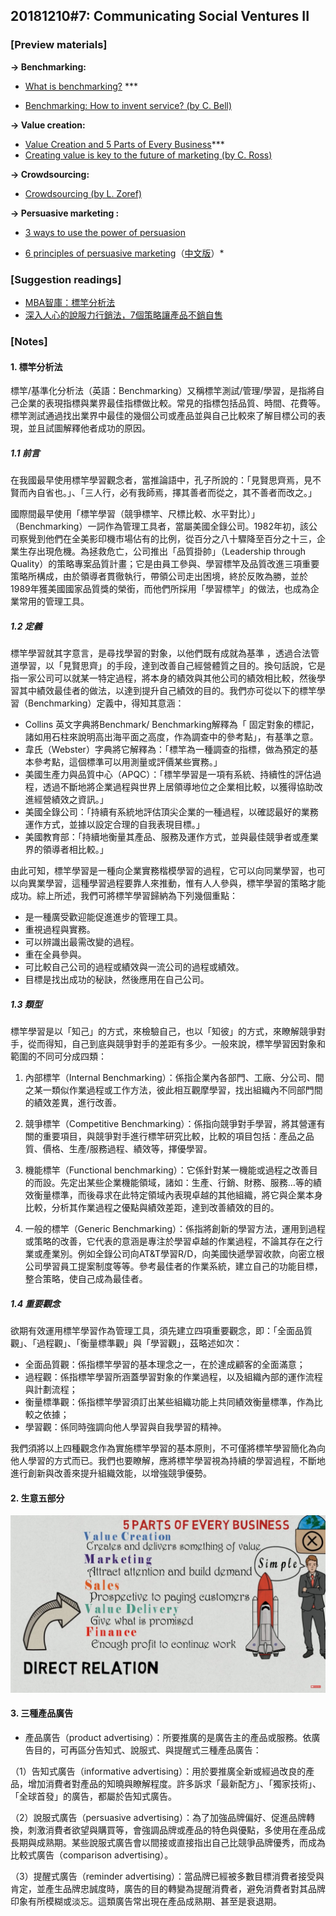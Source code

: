 
## 20181210#7: Communicating Social Ventures II

### [Preview materials]

**→ Benchmarking:**

- [What is benchmarking?](https://youtu.be/R6tJpyaFiQc) ***

- [Benchmarking: How to invent service? (by C. Bell)](https://drive.google.com/file/d/0B7jj5o_JrCMPZkN5bUFRbEhsOGc/view)

**→ Value creation:**

- [Value Creation and 5 Parts of Every Business](https://youtu.be/imlkWMwNOkk)***
- [Creating value is key to the future of marketing (by C. Ross)](https://drive.google.com/file/d/0B7jj5o_JrCMPalN5WlBycFJRLU0/view)

**→ Crowdsourcing:**

- [Crowdsourcing (by L. Zoref)](https://youtu.be/din2UVvRnGU)

**→ Persuasive marketing :**


- [3 ways to use the power of persuasion](https://www.entrepreneur.com/article/254661) 

- [6 principles of persuasive marketing](https://www.insites-consulting.com/6-principles-of-persuasive-marketing-how-to-influence-people/)（[中文版](https://www.smartm.com.tw/Article/31313339cea3)）*



### [Suggestion readings]

- [MBA智庫：標竿分析法](https://wiki.mbalib.com/zh-tw/标杆分析法)
- [深入人心的說服力行銷法，7個策略讓產品不銷自售](https://www.smartm.com.tw/Article/31313339cea3)



### [Notes]

#### 1. 標竿分析法

標竿/基準化分析法（英語：Benchmarking）又稱標竿測試/管理/學習，是指將自己企業的表現指標與業界最佳指標做比較。常見的指標包括品質、時間、花費等。標竿測試通過找出業界中最佳的幾個公司或產品並與自己比較來了解目標公司的表現，並且試圖解釋他者成功的原因。

##### 1.1 前言

在我國最早使用標竿學習觀念者，當推論語中，孔子所說的：「見賢思齊焉，見不賢而內自省也。」、「三人行，必有我師焉，擇其善者而從之，其不善者而改之。」

國際間最早使用「標竿學習（競爭標竿、尺標比較、水平對比）」（Benchmarking）一詞作為管理工具者，當屬美國全錄公司。1982年初，該公司察覺到他們在全美影印機市場佔有的比例，從百分之八十驟降至百分之十三，企業生存出現危機。為拯救危亡，公司推出「品質掛帥」（Leadership through Quality）的策略專案品質計畫；它是由員工參與、學習標竿及品質改進三項重要策略所構成，由於領導者貫徹執行，帶領公司走出困境，終於反敗為勝，並於1989年獲美國國家品質獎的榮銜，而他們所採用「學習標竿」的做法，也成為企業常用的管理工具。

##### 1.2 定義

標竿學習就其字意言，是尋找學習的對象，以他們既有成就為基準 ，透過合法管道學習，以「見賢思齊」的手段，達到改善自己經營體質之目的。換句話說，它是指一家公司可以就某一特定過程，將本身的績效與其他公司的績效相比較，然後學習其中績效最佳者的做法，以達到提升自己績效的目的。我們亦可從以下的標竿學習（Benchmarking）定義中，得知其意涵：

- Collins 英文字典將Benchmark/ Benchmarking解釋為「 固定對象的標記，諸如用石柱來說明高出海平面之高度，作為調查中的參考點」，有基準之意。
- 韋氏（Webster）字典將它解釋為：「標竿為一種調查的指標，做為預定的基本參考點，這個標準可以用測量或評價某些實務。」
- 美國生產力與品質中心（APQC）：「標竿學習是一項有系統、持續性的評估過程，透過不斷地將企業過程與世界上居領導地位之企業相比較，以獲得協助改進經營績效之資訊。」
- 美國全錄公司：「持續有系統地評估頂尖企業的一種過程，以確認最好的業務運作方式，並據以設定合理的自我表現目標。」
- 美國教育部：「持續地衡量其產品、服務及運作方式，並與最佳競爭者或產業界的領導者相比較。」

由此可知，標竿學習是一種向企業實務楷模學習的過程，它可以向同業學習，也可以向異業學習，這種學習過程要靠人來推動，惟有人人參與，標竿學習的策略才能成功。綜上所述，我們可將標竿學習歸納為下列幾個重點：

-  是一種廣受歡迎能促進進步的管理工具。
-  重視過程與實務。
-  可以辨識出最需改變的過程。
-  重在全員參與。
-  可比較自己公司的過程或績效與一流公司的過程或績效。
-  目標是找出成功的秘訣，然後應用在自己公司。

##### 1.3 類型

標竿學習是以「知己」的方式，來檢驗自己，也以「知彼」的方式，來瞭解競爭對手，從而得知，自己到底與競爭對手的差距有多少。一般來說，標竿學習因對象和範圍的不同可分成四類：

1. 內部標竿（Internal Benchmarking）：係指企業內各部門、工廠、分公司、間之某一類似作業過程或工作方法，彼此相互觀摩學習，找出組織內不同部門間的績效差異，進行改善。

2. 競爭標竿（Competitive Benchmarking）：係指向競爭對手學習，將其營運有關的重要項目，與競爭對手進行標竿研究比較，比較的項目包括：產品之品質、價格、生產/服務過程、績效等，擇優學習。

3. 機能標竿（Functional benchmarking）：它係針對某一機能或過程之改善目的而設。先定出某些企業機能領域，諸如：生產、行銷、財務、服務…等的績效衡量標準，而後尋求在此特定領域內表現卓越的其他組織，將它與企業本身比較，分析其作業過程之優點與績效差距，達到改善績效的目的。

4. 一般的標竿（Generic Benchmarking）：係指將創新的學習方法，運用到過程或策略的改善，它代表的意涵是專注於學習卓越的作業過程，不論其存在之行業或產業別。例如全錄公司向AT&T學習R/D，向美國快遞學習收款，向密立根公司學習員工提案制度等等。參考最佳者的作業系統，建立自己的功能目標，整合策略，使自己成為最佳者。

##### 1.4 重要觀念

欲期有效運用標竿學習作為管理工具，須先建立四項重要觀念，即：「全面品質觀」、「過程觀」、「衡量標準觀」與「學習觀」，茲略述如次：

-   全面品質觀：係指標竿學習的基本理念之一，在於達成顧客的全面滿意；
-   過程觀：係指標竿學習所涵蓋學習對象的作業過程，以及組織內部的運作流程與計劃流程；
-   衡量標準觀：係指標竿學習須訂出某些組織功能上共同績效衡量標準，作為比較之依據；
-   學習觀：係同時強調向他人學習與自我學習的精神。

我們須將以上四種觀念作為實施標竿學習的基本原則，不可僅將標竿學習簡化為向他人學習的方式而已。我們也要瞭解，應將標竿學習視為持續的學習過程，不斷地進行創新與改善來提升組織效能，以增強競爭優勢。



#### 2. 生意五部分

![5partBiz](assets/5partBiz.jpg)



#### 3. 三種產品廣告

- 產品廣告（product advertising）：所要推廣的是廣告主的產品或服務。依廣告目的，可再區分告知式、說服式、與提醒式三種產品廣告：

（1）告知式廣告（informative advertising）：用於要推廣全新或經過改良的產品，增加消費者對產品的知曉與瞭解程度。許多訴求「最新配方」、「獨家技術」、「全球首發」的廣告，都屬於告知式廣告。

（2）說服式廣告（persuasive advertising）：為了加強品牌偏好、促進品牌轉換，刺激消費者欲望與購買等，會強調品牌或產品的特色與優點，多使用在產品成長期與成熟期。某些說服式廣告會以間接或直接指出自己比競爭品牌優秀，而成為比較式廣告（comparison advertising）。

（3）提醒式廣告（reminder advertising）：當品牌已經被多數目標消費者接受與肯定，並產生品牌忠誠度時，廣告的目的轉變為提醒消費者，避免消費者對其品牌印象有所模糊或淡忘。這類廣告常出現在產品成熟期、甚至是衰退期。

